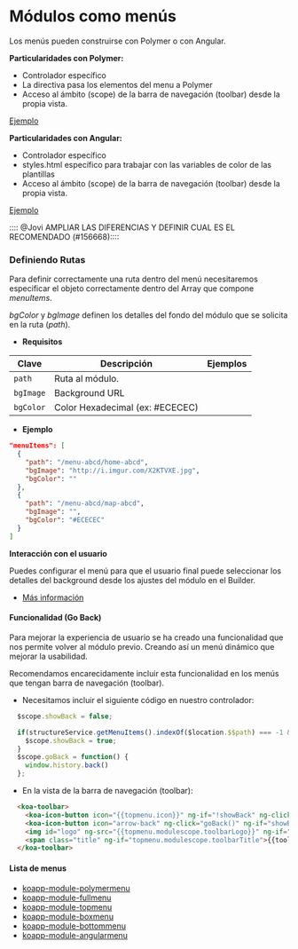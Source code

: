 # Módulos como menús

Los menús pueden construirse con Polymer o con Angular.

**Particularidades con Polymer:**
* Controlador específico
* La directiva pasa los elementos del menu a Polymer
* Acceso al ámbito (scope) de la barra de navegación (toolbar) desde la propia vista.

[Ejemplo](https://github.com/KingofApp/koapp-module-polymermenu)

**Particularidades con Angular:**
* Controlador específico
* styles.html específico para trabajar con las variables de color de las plantillas
* Acceso al ámbito (scope) de la barra de navegación (toolbar) desde la propia vista.

[Ejemplo](https://github.com/KingofApp/koapp-module-angularmenu)


:::: @Jovi AMPLIAR LAS DIFERENCIAS Y DEFINIR CUAL ES EL RECOMENDADO (#156668)::::


### Definiendo Rutas

Para definir correctamente una ruta dentro del menú necesitaremos especificar el objeto correctamente dentro del Array que compone *menuItems*.

*bgColor* y *bgImage* definen los detalles del fondo del módulo que se solicita en la ruta (*path*).

- **Requisitos**

Clave | Descripción | Ejemplos
----------------|-------------|--------
`path` | Ruta al módulo.
`bgImage` | Background URL
`bgColor` | Color Hexadecimal (ex: #ECECEC)


- **Ejemplo**
```json
"menuItems": [
  {
    "path": "/menu-abcd/home-abcd",
    "bgImage": "http://i.imgur.com/X2KTVXE.jpg",
    "bgColor": ""
  },
  {
    "path": "/menu-abcd/map-abcd",
    "bgImage": "",
    "bgColor": "#ECECEC"
  }
]
```


**Interacción con el usuario**

Puedes configurar el menú para que el usuario final puede seleccionar los detalles del background desde los ajustes del módulo en el Builder.

- [Más información](interaction.md#ejemplo)


#### Funcionalidad (Go Back)

Para mejorar la experiencia de usuario se ha creado una funcionalidad que nos permite volver al módulo previo. Creando así un menú dinámico que mejorar la usabilidad.

Recomendamos encarecidamente incluir esta funcionalidad en los menús que tengan barra de navegación (toolbar).

- Necesitamos incluir el siguiente código en nuestro controlador:
```javascript
  $scope.showBack = false;

  if(structureService.getMenuItems().indexOf($location.$$path) === -1 && $rootScope.current != 'topmenu'){
    $scope.showBack = true;
  }
  $scope.goBack = function() {
    window.history.back()
  };
```

- En la vista de la barra de navegación (toolbar):
```html
  <koa-toolbar>
    <koa-icon-button icon="{{topmenu.icon}}" ng-if="!showBack" ng-click="showBoxMenu()"></koa-icon-button>
    <koa-icon-button icon="arrow-back" ng-click="goBack()" ng-if="showBack"></koa-icon-button>
    <img id="logo" ng-src="{{topmenu.modulescope.toolbarLogo}}" ng-if="topmenu.modulescope.toolbarLogo">
    <span class="title" ng-if="topmenu.modulescope.toolbarTitle">{{toolbar.title}}</span>
  </koa-toolbar>
```

#### Lista de menus

* [koapp-module-polymermenu](https://github.com/KingofApp/koapp-module-polymermenu)
* [koapp-module-fullmenu](https://github.com/KingofApp/koapp-module-fullmenu)
* [koapp-module-topmenu](https://github.com/KingofApp/koapp-module-topmenu)
* [koapp-module-boxmenu](https://github.com/KingofApp/koapp-module-boxmenu)
* [koapp-module-bottommenu](https://github.com/KingofApp/koapp-module-bottommenu)
* [koapp-module-angularmenu](https://github.com/KingofApp/koapp-module-angularmenu)
